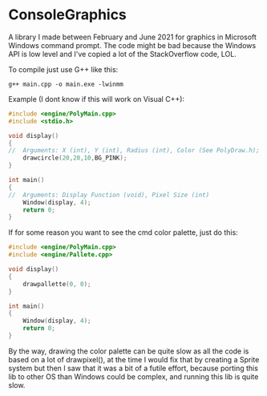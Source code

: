 # ConsoleGraphics
A library I made between February and June 2021 for graphics in Microsoft Windows command prompt.
The code might be bad because the Windows API is low level and I've copied a lot of the StackOverflow code, LOL.

To compile just use G++ like this:
```
g++ main.cpp -o main.exe -lwinmm
```
Example (I dont know if this will work on Visual C++):

```cpp
#include <engine/PolyMain.cpp>
#include <stdio.h>

void display()
{
//	Arguments: X (int), Y (int), Radius (int), Color (See PolyDraw.h);
	drawcircle(20,20,10,BG_PINK);
}

int main()
{
//	Arguments: Display Function (void), Pixel Size (int)
	Window(display, 4);
	return 0;
}

```
If for some reason you want to see the cmd color palette, just do this:
```cpp
#include <engine/PolyMain.cpp>
#include <engine/Pallete.cpp>

void display()
{
	drawpallette(0, 0);
}

int main()
{
	Window(display, 4);
	return 0;
}

```
By the way, drawing the color palette can be quite slow as all the code is based on a lot of drawpixel(), at the time I would fix that by creating a Sprite system but then I saw that it was a bit of a futile effort, because porting this lib to other OS than Windows could be complex, and running this lib is quite slow.
